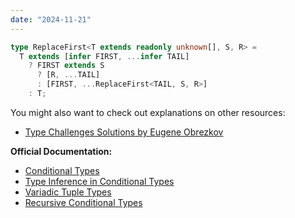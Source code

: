 ```yaml
---
date: "2024-11-21"
---
```

```ts
type ReplaceFirst<T extends readonly unknown[], S, R> =
  T extends [infer FIRST, ...infer TAIL]
    ? FIRST extends S 
      ? [R, ...TAIL]
      : [FIRST, ...ReplaceFirst<TAIL, S, R>]
    : T;
```
You might also want to check out explanations on other resources:
- [Type Challenges Solutions by Eugene Obrezkov](https://github.com/ghaiklor/type-challenges-solutions/blob/main/en/medium-replace-first.md)

**Official Documentation:**
- [Conditional Types](https://www.typescriptlang.org/docs/handbook/2/conditional-types.html)
- [Type Inference in Conditional Types](https://www.typescriptlang.org/docs/handbook/2/conditional-types.html#inferring-within-conditional-types)
- [Variadic Tuple Types](https://www.typescriptlang.org/docs/handbook/release-notes/typescript-4-0.html#variadic-tuple-types)
- [Recursive Conditional Types](https://www.typescriptlang.org/docs/handbook/release-notes/typescript-4-1.html#recursive-conditional-types)

